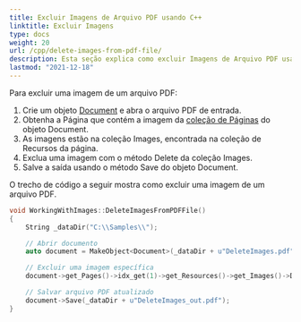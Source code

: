 ```yaml
---
title: Excluir Imagens de Arquivo PDF usando C++
linktitle: Excluir Imagens
type: docs
weight: 20
url: /cpp/delete-images-from-pdf-file/
description: Esta seção explica como excluir Imagens de Arquivo PDF usando Aspose.PDF para C++.
lastmod: "2021-12-18"
---
```


Para excluir uma imagem de um arquivo PDF:

1. Crie um objeto [Document](https://reference.aspose.com/pdf/cpp/class/aspose.pdf.document) e abra o arquivo PDF de entrada.
1. Obtenha a Página que contém a imagem da [coleção de Páginas](https://reference.aspose.com/pdf/cpp/class/aspose.pdf.page_collection) do objeto Document.
1. As imagens estão na coleção Images, encontrada na coleção de Recursos da página.
1. Exclua uma imagem com o método Delete da coleção Images.
1. Salve a saída usando o método Save do objeto Document.

O trecho de código a seguir mostra como excluir uma imagem de um arquivo PDF.

```cpp
void WorkingWithImages::DeleteImagesFromPDFFile()
{
    String _dataDir("C:\\Samples\\");

    // Abrir documento
    auto document = MakeObject<Document>(_dataDir + u"DeleteImages.pdf");

    // Excluir uma imagem específica
    document->get_Pages()->idx_get(1)->get_Resources()->get_Images()->Delete(1);

    // Salvar arquivo PDF atualizado
    document->Save(_dataDir + u"DeleteImages_out.pdf");
}
```